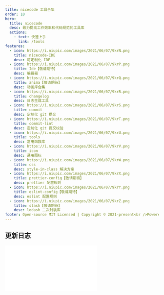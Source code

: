 ```yaml
---
title: nicecode 工具合集
order: 10
hero:
  title: nicecode
  desc: 致力提高工作效率和代码规范的工具库
  actions:
    - text: 快速上手
      link: /tools
features:
  - icon: https://i.niupic.com/images/2021/06/07/9krN.png
    title: nicecode-IDE
    desc: 可定制化 IDE
  - icon: https://i.niupic.com/images/2021/06/07/9krP.png
    title: Ide【敬请期待】
    desc: 编辑器
  - icon: https://i.niupic.com/images/2021/06/07/9krQ.png
    title: anima【敬请期待】
    desc: 动画库合集
  - icon: https://i.niupic.com/images/2021/06/07/9krR.png
    title: changelog
    desc: 日志生成工具
  - icon: https://i.niupic.com/images/2021/06/07/9krS.png
    title: commit
    desc: 定制化 git 提交
  - icon: https://i.niupic.com/images/2021/06/07/9krT.png
    title: commit-lint
    desc: 定制化 git 提交校验
  - icon: https://i.niupic.com/images/2021/06/07/9krU.png
    title: tools
    desc: 常用函数库
  - icon: https://i.niupic.com/images/2021/06/07/9krV.png
    title: icon
    desc: 通用图标
  - icon: https://i.niupic.com/images/2021/06/07/9krW.png
    title: css
    desc: style-in-class 解决方案
  - icon: https://i.niupic.com/images/2021/06/07/9krX.png
    title: prettier-config【敬请期待】
    desc: prettier 配置规则
  - icon: https://i.niupic.com/images/2021/06/07/9krY.png
    title: eslint-config【敬请期待】
    desc: eslint 配置规则
  - icon: https://i.niupic.com/images/2021/06/07/9krZ.png
    title: slash【敬请期待】
    desc: lodash 二次封装库
footer: Open-source MIT Licensed | Copyright © 2021-present<br />Powered by nicecoders
---
```


## 更新日志

<embed src="../changelog.md"></embed>
